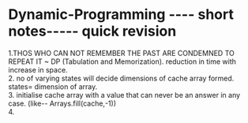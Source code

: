 # Dynamic-Programming ---- short notes----- quick revision

1.THOS WHO CAN NOT REMEMBER THE PAST ARE CONDEMNED TO REPEAT IT ~ DP (Tabulation and Memorization). reduction in time with increase in space.<br>
2. no of varying states will decide dimensions of cache array formed. states= dimension of array.<br>
3. initialise cache array with a value that can never be an answer in any case. (like-- Arrays.fill(cache,-1))<br>
4. 
